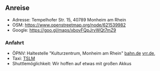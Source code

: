 ## Anreise

 * Adresse: Tempelhofer Str. 15, 40789 Monheim am Rhein 
 * OSM: https://www.openstreetmap.org/node/621539982
 * Google: https://goo.gl/maps/xbovFQpJrvWQt7mZ9

### Anfahrt
 * ÖPNV: Haltestelle "Kulturzentrum, Monheim am Rhein" [bahn.de](https://reiseauskunft.bahn.de) [vrr.de](https://www.vrr.de/de/fahrplan-mobilitaet/fahrplanauskunft/?coordOutputFormat=WGS84%255Bdd.ddddd%255D&command=&itdLPxx_useJs=1&std3_suggestMacro=std3_suggest&itdLPxx_contractor=&std3_contractorMacro=&includedMeans=checkbox&useRealtime=1&inclMOT_0Macro=true&inclMOT_1=true&inclMOT_2=true&inclMOT_4Macro=true&inclMOT_5Macro=true&inclMOT_8Macro=true&imparedOptionsActive=1&itdLPxx_snippet=1&vrr_content_plugin=tx_vrrtrafficdata_triprequest&sessionID=0&requestID=1&std3_commonMacro=trip&std3_customMacro=true&routeType=LEASTTIME&trITMOTvalue100=10&useProxFootSearch=on&itdLPxx_template=tripresults_pt_trip&itdTripDateTimeDepArr=dep&itdDateDayMonthYear=14.10.2020&itdTime=02%3A43&itdTripDateTimeDepArrRadio=dep&name_origin=&nameInfo_origin=&type_origin=any&name_destination=Monheim+%28Rhein%29%2C+Kulturzentrum&nameInfo_destination=poiID%3A54542%3A5158026%3A-1%3AKulturzentrum%3AMonheim+%28Rhein%29%3AKulturzentrum%3AANY%3APOI%3A766885%3A5363453%3AMRCV%3Anrw&type_destination=any), 
 * Taxi: [TSLM](http://www.tslm.de/)
 * Shuttlemöglichkeit: Wir hoffen auf etwas mit großen Akkus
